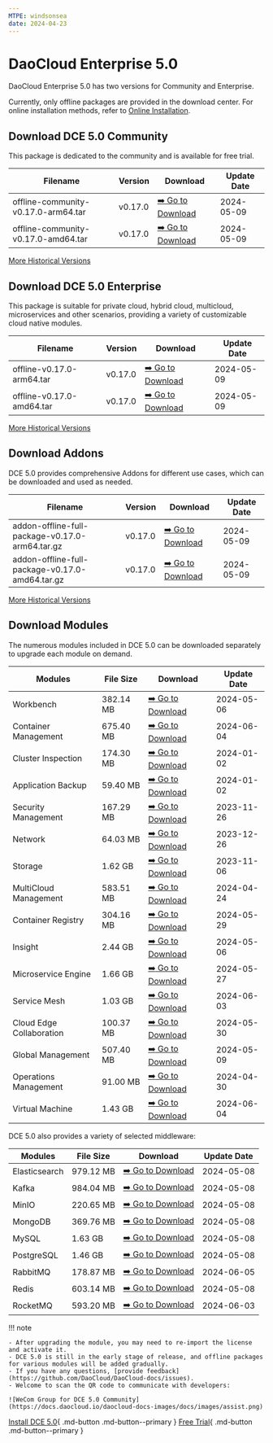 ```yaml
---
MTPE: windsonsea
date: 2024-04-23
---
```


# DaoCloud Enterprise 5.0

DaoCloud Enterprise 5.0 has two versions for Community and Enterprise.

Currently, only offline packages are provided in the download center. For online installation methods, refer to [Online Installation](../install/index.md).

## Download DCE 5.0 Community

This package is dedicated to the community and is available for free trial.

| Filename | Version | Download | Update Date |
| -------- | ------- | --------- | ----------- |
| offline-community-v0.17.0-arm64.tar | v0.17.0 | [:arrow_right: Go to Download](./free/dce5-installer-v0.17.0.md) | 2024-05-09 |
| offline-community-v0.17.0-amd64.tar | v0.17.0 | [:arrow_right: Go to Download](./free/dce5-installer-v0.17.0.md) | 2024-05-09 |

[More Historical Versions](./free/dce5-installer-history.md)

## Download DCE 5.0 Enterprise

This package is suitable for private cloud, hybrid cloud, multicloud, microservices and other scenarios, providing a variety of customizable cloud native modules.

| Filename | Version | Download | Update Date |
| -------- | ------- | -------- | ----------- |
| offline-v0.17.0-arm64.tar | v0.17.0 | [:arrow_right: Go to Download](./business/dce5-installer-v0.17.0.md) | 2024-05-09 |
| offline-v0.17.0-amd64.tar | v0.17.0 | [:arrow_right: Go to Download](./business/dce5-installer-v0.17.0.md) | 2024-05-09 |

[More Historical Versions](./business/dce5-installer-history.md)

## Download Addons

DCE 5.0 provides comprehensive Addons for different use cases, which can be downloaded and used as needed.

| Filename | Version | Download | Update Date |
| -------- | ------- | -------- | ----------- |
| addon-offline-full-package-v0.17.0-arm64.tar.gz | v0.17.0 | [:arrow_right: Go to Download](./addon/v0.17.0.md) | 2024-05-09 |
| addon-offline-full-package-v0.17.0-amd64.tar.gz | v0.17.0 | [:arrow_right: Go to Download](./addon/v0.17.0.md) | 2024-05-09 |

[More Historical Versions](./addon/history.md)

## Download Modules

The numerous modules included in DCE 5.0 can be downloaded separately to upgrade each module on demand.

| Modules | File Size | Download | Update Date |
| ------- | --------- | -------- | ----------- |
| Workbench | 382.14 MB | [:arrow_right: Go to Download](./modules/amamba.md) | 2024-05-06 |
| Container Management | 675.40 MB | [:arrow_right: Go to Download](./modules/kpanda.md) | 2024-06-04 |
| Cluster Inspection | 174.30 MB | [:arrow_right: Go to Download](./modules/kcollie.md) | 2024-01-02 |
| Application Backup | 59.40 MB | [:arrow_right: Go to Download](./modules/kcoral.md) | 2024-01-02 |
| Security Management | 167.29 MB | [:arrow_right: Go to Download](./modules/dowl.md) | 2023-11-26 |
| Network | 64.03 MB | [:arrow_right: Go to Download](./modules/spidernet.md) | 2023-12-26 |
| Storage | 1.62 GB | [:arrow_right: Go to Download](./modules/hwameistor.md)| 2023-11-06 |
| MultiCloud Management | 583.51 MB | [:arrow_right: Go to Download](./modules/kairship.md) | 2024-04-24 |
| Container Registry | 304.16 MB | [:arrow_right: Go to Download](./modules/kangaroo.md) | 2024-05-29 |
| Insight | 2.44 GB | [:arrow_right: Go to Download](./modules/insight.md) | 2024-05-06 |
| Microservice Engine | 1.66 GB | [:arrow_right: Go to Download](./modules/skoala.md) | 2024-05-27 |
| Service Mesh | 1.03 GB | [:arrow_right: Go to Download](./modules/mspider.md) | 2024-06-03 |
| Cloud Edge Collaboration | 100.37 MB | [:arrow_right: Go to Download](./modules/kant.md) | 2024-05-30 |
| Global Management | 507.40 MB | [:arrow_right: Go to Download](./modules/ghippo.md) | 2024-05-09 |
| Operations Management | 91.00 MB | [:arrow_right: Go to Download](./modules/gmagpie.md) | 2024-04-30 |
| Virtual Machine | 1.43 GB | [:arrow_right: Go to Download](./modules/virtnest.md) | 2024-06-04 |

DCE 5.0 also provides a variety of selected middleware:

| Modules | File Size | Download | Update Date |
| ------- | --------- | -------- | ------------|
| Elasticsearch |979.12 MB| [:arrow_right: Go to Download](./modules/middleware/elasticsearch.md) |2024-05-08|
| Kafka |984.04 MB| [:arrow_right: Go to Download](./modules/middleware/kafka.md) |2024-05-08|
| MinIO |220.65 MB| [:arrow_right: Go to Download](./modules/middleware/minio.md) |2024-05-08|
| MongoDB |369.76 MB| [:arrow_right: Go to Download](./modules/middleware/mongodb.md) |2024-05-08|
| MySQL |1.63 GB| [:arrow_right: Go to Download](./modules/middleware/mysql.md) |2024-05-08|
| PostgreSQL |1.46 GB| [:arrow_right: Go to Download](./modules/middleware/postgresql.md) |2024-05-08|
| RabbitMQ |178.87 MB| [:arrow_right: Go to Download](./modules/middleware/rabbitmq.md) |2024-06-05|
| Redis |603.14 MB| [:arrow_right: Go to Download](./modules/middleware/redis.md) |2024-05-08|
| RocketMQ |593.20 MB| [:arrow_right: Go to Download](./modules/middleware/rocketmq.md) |2024-06-03|

!!! note

    - After upgrading the module, you may need to re-import the license and activate it.
    - DCE 5.0 is still in the early stage of release, and offline packages for various modules will be added gradually.
    - If you have any questions, [provide feedback](https://github.com/DaoCloud/DaoCloud-docs/issues).
    - Welcome to scan the QR code to communicate with developers:

    ![WeCom Group for DCE 5.0 Community](https://docs.daocloud.io/daocloud-docs-images/docs/images/assist.png)

[Install DCE 5.0](../install/index.md){ .md-button .md-button--primary }
[Free Trial](../dce/license0.md){ .md-button .md-button--primary }
